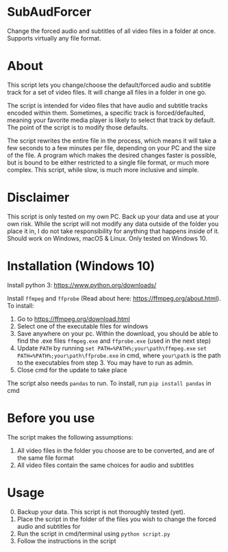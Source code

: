 # SubAudForcer
Change the forced audio and subtitles of all video files in a folder at once. Supports virtually any file format.

# About
This script lets you change/choose the default/forced audio and subtitle track for a set of video files. It will change all files in a folder in one go.

The script is intended for video files that have audio and subtitle tracks encoded within them. Sometimes, a specific track is forced/defaulted, meaning your favorite media player is likely to select that track by default. The point of the script is to modify those defaults. 
  
The script rewrites the entire file in the process, which means it will take a few seconds to a few minutes per file, depending on your PC and the size of the file. A program which makes the desired changes faster is possible, but is bound to be either restricted to a single file format, or much more complex. This script, while slow, is much more inclusive and simple.

# Disclaimer
This script is only tested on my own PC. Back up your data and use at your own risk. While the script will not modify any data outside of the folder you place it in, I do not take responsibility for anything that happens inside of it.
Should work on Windows, macOS & Linux. Only tested on Windows 10.

# Installation (Windows 10)
Install python 3: https://www.python.org/downloads/

Install `ffmpeg` and `ffprobe` (Read about here: https://ffmpeg.org/about.html).  
To install:  
1. Go to https://ffmpeg.org/download.html
2. Select one of the executable files for windows
3. Save anywhere on your pc. Within the download, you should be able to find the .exe files `ffmpeg.exe` and `ffprobe.exe` (used in the next step)
4. Update `PATH` by running 
  `set PATH=%PATH%;your\path\ffmpeg.exe`
  `set PATH=%PATH%;your\path\ffprobe.exe`
  in cmd, where `your\path` is the path to the executables from step 3. You may have to run as admin.
5. Close cmd for the update to take place

The script also needs `pandas` to run. To install, run `pip install pandas` in cmd

# Before you use
The script makes the following assumptions:  
1. All video files in the folder you choose are to be converted, and are of the same file format
2. All video files contain the same choices for audio and subtitles  

# Usage
0. Backup your data. This script is not thoroughly tested (yet).
1. Place the script in the folder of the files you wish to change the forced audio and subtitles for  
2. Run the script in cmd/terminal using `python script.py`
3. Follow the instructions in the script
